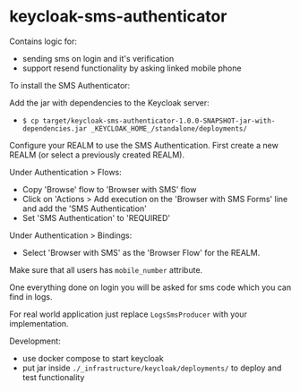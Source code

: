 # keycloak-sms-authenticator

Contains logic for:
 * sending sms on login and it's verification
 * support resend functionality by asking linked mobile phone

To install the SMS Authenticator:

Add the jar with dependencies to the Keycloak server:
  * `$ cp target/keycloak-sms-authenticator-1.0.0-SNAPSHOT-jar-with-dependencies.jar _KEYCLOAK_HOME_/standalone/deployments/`

Configure your REALM to use the SMS Authentication.
First create a new REALM (or select a previously created REALM).

Under Authentication > Flows:
* Copy 'Browse' flow to 'Browser with SMS' flow
* Click on 'Actions > Add execution on the 'Browser with SMS Forms' line and add the 'SMS Authentication'
* Set 'SMS Authentication' to 'REQUIRED'

Under Authentication > Bindings:
* Select 'Browser with SMS' as the 'Browser Flow' for the REALM.

Make sure that all users has `mobile_number` attribute.

One everything done on login you will be asked for sms code which you can find in logs.

For real world application just replace `LogsSmsProducer` with your implementation.

Development:
 * use docker compose to start keycloak
 * put jar inside `./_infrastructure/keycloak/deployments/` to deploy and test functionality
